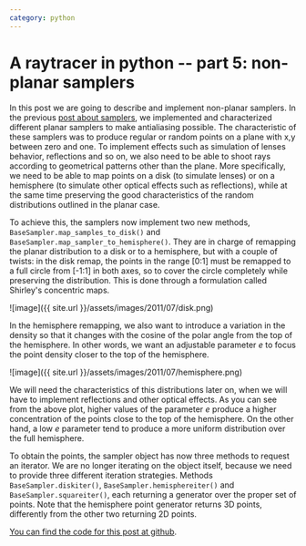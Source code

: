 ```yaml
---
category: python
---
```

A raytracer in python -- part 5: non-planar samplers
====================================================

In this post we are going to describe and implement non-planar samplers.
In the previous [post about samplers](http://forthescience.org/blog/2011/11/30/a-raytracer-in-python-%e2%80%93-part-3-samplers/),
we implemented and characterized different planar samplers to make
antialiasing possible. The characteristic of these samplers was to
produce regular or random points on a plane with x,y between zero and
one. To implement effects such as simulation of lenses behavior,
reflections and so on, we also need to be able to shoot rays according
to geometrical patterns other than the plane. More specifically, we need
to be able to map points on a disk (to simulate lenses) or on a
hemisphere (to simulate other optical effects such as reflections),
while at the same time preserving the good characteristics of the random
distributions outlined in the planar case.

To achieve this, the samplers now implement two new methods,
`BaseSampler.map_samples_to_disk()` and
`BaseSampler.map_sampler_to_hemisphere()`. They are in charge of
remapping the planar distribution to a disk or to a hemisphere, but with
a couple of twists: in the disk remap, the points in the range \[0:1\]
must be remapped to a full circle from \[-1:1\] in both axes, so to
cover the circle completely while preserving the distribution. This is
done through a formulation called Shirley\'s concentric maps.

![image]({{ site.url }}/assets/images/2011/07/disk.png)

In the hemisphere remapping, we also want to introduce a variation in
the density so that it changes with the cosine of the polar angle from
the top of the hemisphere. In other words, we want an adjustable
parameter *e* to focus the point density closer to the top of the
hemisphere.

![image]({{ site.url }}/assets/images/2011/07/hemisphere.png)

We will need the characteristics of this distributions later on, when we
will have to implement reflections and other optical effects. As you can
see from the above plot, higher values of the parameter *e* produce a
higher concentration of the points close to the top of the hemisphere.
On the other hand, a low *e* parameter tend to produce a more uniform
distribution over the full hemisphere.

To obtain the points, the sampler object has now three methods to
request an iterator. We are no longer iterating on the object itself,
because we need to provide three different iteration strategies. Methods
`BaseSampler.diskiter()`, `BaseSampler.hemisphereiter()` and
`BaseSampler.squareiter()`, each returning a generator over the proper
set of points. Note that the hemisphere point generator returns 3D
points, differently from the other two returning 2D points.

[You can find the code for this post at github](https://github.com/stefanoborini/python-raytrace/commit/363cdc7d59f7a132efcadab617e3c9a9373ed5dc).
